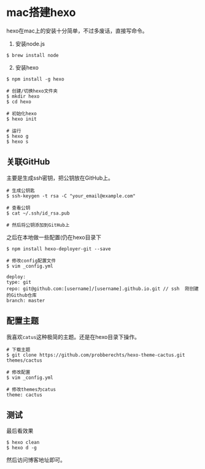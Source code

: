 # mac搭建hexo
hexo在mac上的安装十分简单，不过多废话，直接写命令。

1. 安装node.js
```shell
$ brew install node
```

2. 安装hexo
``` shell
$ npm install -g hexo

# 创建/切换hexo文件夹
$ mkdir hexo
$ cd hexo

# 初始化hexo
$ hexo init

# 运行
$ hexo g 
$ hexo s
```

## 关联GitHub
主要是生成ssh密钥，把公钥放在GitHub上。
```shell
# 生成公钥匙
$ ssh-keygen -t rsa -C "your_email@example.com"

# 查看公钥
$ cat ~/.ssh/id_rsa.pub

# 然后将公钥添加到GitHub上
```
之后在本地做一些配置(仍在hexo目录下
```shell
$ npm install hexo-deployer-git --save

# 修改config配置文件
$ vim _config.yml 

deploy:
type: git 
repo: git@github.com:[username]/[username].github.io.git // ssh  刚创建的Github仓库
branch: master
```

## 配置主题
我喜欢`catus`这种极简的主题。还是在hexo目录下操作。
```shell
# 下载主题
$ git clone https://github.com/probberechts/hexo-theme-cactus.git themes/cactus

# 修改配置
$ vim _config.yml

# 修改themes为catus
theme: cactus
```

## 测试
最后看效果
```shell
$ hexo clean
$ hexo d -g
```
然后访问博客地址即可。
